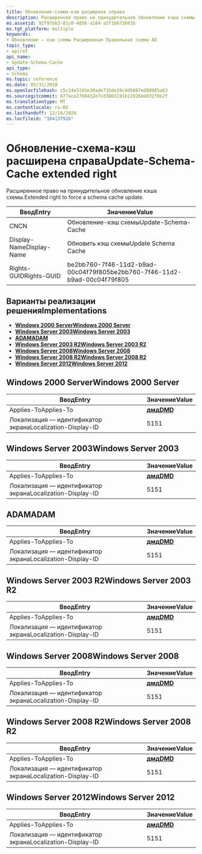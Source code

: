 ```yaml
---
title: Обновление-схема-кэш расширена справа
description: Расширенное право на принудительное обновление кэша схемы.
ms.assetid: 92f97bb3-81c0-4d56-a184-a5f16672693b
ms.tgt_platform: multiple
keywords:
- Обновление — кэш схемы Расширенная Правильная схема AD
topic_type:
- apiref
api_name:
- Update-Schema-Cache
api_type:
- Schema
ms.topic: reference
ms.date: 05/31/2018
ms.openlocfilehash: c5c14e5183e30ade71bde29c4d5887ed08085a63
ms.sourcegitcommit: b77ace27b0432e7cd3863191b11926be032fbe2f
ms.translationtype: MT
ms.contentlocale: ru-RU
ms.lasthandoff: 12/14/2020
ms.locfileid: "104137926"
---
```

# <a name="update-schema-cache-extended-right"></a><span data-ttu-id="6e9dd-104">Обновление-схема-кэш расширена справа</span><span class="sxs-lookup"><span data-stu-id="6e9dd-104">Update-Schema-Cache extended right</span></span>

<span data-ttu-id="6e9dd-105">Расширенное право на принудительное обновление кэша схемы.</span><span class="sxs-lookup"><span data-stu-id="6e9dd-105">Extended right to force a schema cache update.</span></span>



| <span data-ttu-id="6e9dd-106">Ввод</span><span class="sxs-lookup"><span data-stu-id="6e9dd-106">Entry</span></span> | <span data-ttu-id="6e9dd-107">Значение</span><span class="sxs-lookup"><span data-stu-id="6e9dd-107">Value</span></span> |
|--------------|--------------------------------------|
| <span data-ttu-id="6e9dd-108">CN</span><span class="sxs-lookup"><span data-stu-id="6e9dd-108">CN</span></span>           | <span data-ttu-id="6e9dd-109">Обновление-кэш схемы</span><span class="sxs-lookup"><span data-stu-id="6e9dd-109">Update-Schema-Cache</span></span>                  |
| <span data-ttu-id="6e9dd-110">Display-Name</span><span class="sxs-lookup"><span data-stu-id="6e9dd-110">Display-Name</span></span> | <span data-ttu-id="6e9dd-111">Обновить кэш схемы</span><span class="sxs-lookup"><span data-stu-id="6e9dd-111">Update Schema Cache</span></span>                  |
| <span data-ttu-id="6e9dd-112">Rights-GUID</span><span class="sxs-lookup"><span data-stu-id="6e9dd-112">Rights-GUID</span></span>  | <span data-ttu-id="6e9dd-113">be2bb760-7f46-11d2-b9ad-00c04f79f805</span><span class="sxs-lookup"><span data-stu-id="6e9dd-113">be2bb760-7f46-11d2-b9ad-00c04f79f805</span></span> |



## <a name="implementations"></a><span data-ttu-id="6e9dd-114">Варианты реализации решения</span><span class="sxs-lookup"><span data-stu-id="6e9dd-114">Implementations</span></span>

-   [<span data-ttu-id="6e9dd-115">**Windows 2000 Server**</span><span class="sxs-lookup"><span data-stu-id="6e9dd-115">**Windows 2000 Server**</span></span>](#windows-2000-server)
-   [<span data-ttu-id="6e9dd-116">**Windows Server 2003**</span><span class="sxs-lookup"><span data-stu-id="6e9dd-116">**Windows Server 2003**</span></span>](#windows-server-2003)
-   [<span data-ttu-id="6e9dd-117">**ADAM**</span><span class="sxs-lookup"><span data-stu-id="6e9dd-117">**ADAM**</span></span>](#adam)
-   [<span data-ttu-id="6e9dd-118">**Windows Server 2003 R2**</span><span class="sxs-lookup"><span data-stu-id="6e9dd-118">**Windows Server 2003 R2**</span></span>](#windows-server-2003-r2)
-   [<span data-ttu-id="6e9dd-119">**Windows Server 2008**</span><span class="sxs-lookup"><span data-stu-id="6e9dd-119">**Windows Server 2008**</span></span>](#windows-server-2008)
-   [<span data-ttu-id="6e9dd-120">**Windows Server 2008 R2**</span><span class="sxs-lookup"><span data-stu-id="6e9dd-120">**Windows Server 2008 R2**</span></span>](#windows-server-2008-r2)
-   [<span data-ttu-id="6e9dd-121">**Windows Server 2012**</span><span class="sxs-lookup"><span data-stu-id="6e9dd-121">**Windows Server 2012**</span></span>](#windows-server-2012)

## <a name="windows-2000-server"></a><span data-ttu-id="6e9dd-122">Windows 2000 Server</span><span class="sxs-lookup"><span data-stu-id="6e9dd-122">Windows 2000 Server</span></span>



| <span data-ttu-id="6e9dd-123">Ввод</span><span class="sxs-lookup"><span data-stu-id="6e9dd-123">Entry</span></span> | <span data-ttu-id="6e9dd-124">Значение</span><span class="sxs-lookup"><span data-stu-id="6e9dd-124">Value</span></span> |
|-------------------------|---------------------------------|
| <span data-ttu-id="6e9dd-125">Applies-To</span><span class="sxs-lookup"><span data-stu-id="6e9dd-125">Applies-To</span></span>              | [<span data-ttu-id="6e9dd-126">**дмд**</span><span class="sxs-lookup"><span data-stu-id="6e9dd-126">**DMD**</span></span>](c-dmd.md)<br/> |
| <span data-ttu-id="6e9dd-127">Локализация — идентификатор экрана</span><span class="sxs-lookup"><span data-stu-id="6e9dd-127">Localization-Display-ID</span></span> | <span data-ttu-id="6e9dd-128">51</span><span class="sxs-lookup"><span data-stu-id="6e9dd-128">51</span></span>                              |



## <a name="windows-server-2003"></a><span data-ttu-id="6e9dd-129">Windows Server 2003</span><span class="sxs-lookup"><span data-stu-id="6e9dd-129">Windows Server 2003</span></span>



| <span data-ttu-id="6e9dd-130">Ввод</span><span class="sxs-lookup"><span data-stu-id="6e9dd-130">Entry</span></span> | <span data-ttu-id="6e9dd-131">Значение</span><span class="sxs-lookup"><span data-stu-id="6e9dd-131">Value</span></span> |
|-------------------------|---------------------------------|
| <span data-ttu-id="6e9dd-132">Applies-To</span><span class="sxs-lookup"><span data-stu-id="6e9dd-132">Applies-To</span></span>              | [<span data-ttu-id="6e9dd-133">**дмд**</span><span class="sxs-lookup"><span data-stu-id="6e9dd-133">**DMD**</span></span>](c-dmd.md)<br/> |
| <span data-ttu-id="6e9dd-134">Локализация — идентификатор экрана</span><span class="sxs-lookup"><span data-stu-id="6e9dd-134">Localization-Display-ID</span></span> | <span data-ttu-id="6e9dd-135">51</span><span class="sxs-lookup"><span data-stu-id="6e9dd-135">51</span></span>                              |



## <a name="adam"></a><span data-ttu-id="6e9dd-136">ADAM</span><span class="sxs-lookup"><span data-stu-id="6e9dd-136">ADAM</span></span>



| <span data-ttu-id="6e9dd-137">Ввод</span><span class="sxs-lookup"><span data-stu-id="6e9dd-137">Entry</span></span> | <span data-ttu-id="6e9dd-138">Значение</span><span class="sxs-lookup"><span data-stu-id="6e9dd-138">Value</span></span> |
|-------------------------|---------------------------------|
| <span data-ttu-id="6e9dd-139">Applies-To</span><span class="sxs-lookup"><span data-stu-id="6e9dd-139">Applies-To</span></span>              | [<span data-ttu-id="6e9dd-140">**дмд**</span><span class="sxs-lookup"><span data-stu-id="6e9dd-140">**DMD**</span></span>](c-dmd.md)<br/> |
| <span data-ttu-id="6e9dd-141">Локализация — идентификатор экрана</span><span class="sxs-lookup"><span data-stu-id="6e9dd-141">Localization-Display-ID</span></span> | <span data-ttu-id="6e9dd-142">51</span><span class="sxs-lookup"><span data-stu-id="6e9dd-142">51</span></span>                              |



## <a name="windows-server-2003-r2"></a><span data-ttu-id="6e9dd-143">Windows Server 2003 R2</span><span class="sxs-lookup"><span data-stu-id="6e9dd-143">Windows Server 2003 R2</span></span>



| <span data-ttu-id="6e9dd-144">Ввод</span><span class="sxs-lookup"><span data-stu-id="6e9dd-144">Entry</span></span> | <span data-ttu-id="6e9dd-145">Значение</span><span class="sxs-lookup"><span data-stu-id="6e9dd-145">Value</span></span> |
|-------------------------|---------------------------------|
| <span data-ttu-id="6e9dd-146">Applies-To</span><span class="sxs-lookup"><span data-stu-id="6e9dd-146">Applies-To</span></span>              | [<span data-ttu-id="6e9dd-147">**дмд**</span><span class="sxs-lookup"><span data-stu-id="6e9dd-147">**DMD**</span></span>](c-dmd.md)<br/> |
| <span data-ttu-id="6e9dd-148">Локализация — идентификатор экрана</span><span class="sxs-lookup"><span data-stu-id="6e9dd-148">Localization-Display-ID</span></span> | <span data-ttu-id="6e9dd-149">51</span><span class="sxs-lookup"><span data-stu-id="6e9dd-149">51</span></span>                              |



## <a name="windows-server-2008"></a><span data-ttu-id="6e9dd-150">Windows Server 2008</span><span class="sxs-lookup"><span data-stu-id="6e9dd-150">Windows Server 2008</span></span>



| <span data-ttu-id="6e9dd-151">Ввод</span><span class="sxs-lookup"><span data-stu-id="6e9dd-151">Entry</span></span> | <span data-ttu-id="6e9dd-152">Значение</span><span class="sxs-lookup"><span data-stu-id="6e9dd-152">Value</span></span> |
|-------------------------|---------------------------------|
| <span data-ttu-id="6e9dd-153">Applies-To</span><span class="sxs-lookup"><span data-stu-id="6e9dd-153">Applies-To</span></span>              | [<span data-ttu-id="6e9dd-154">**дмд**</span><span class="sxs-lookup"><span data-stu-id="6e9dd-154">**DMD**</span></span>](c-dmd.md)<br/> |
| <span data-ttu-id="6e9dd-155">Локализация — идентификатор экрана</span><span class="sxs-lookup"><span data-stu-id="6e9dd-155">Localization-Display-ID</span></span> | <span data-ttu-id="6e9dd-156">51</span><span class="sxs-lookup"><span data-stu-id="6e9dd-156">51</span></span>                              |



## <a name="windows-server-2008-r2"></a><span data-ttu-id="6e9dd-157">Windows Server 2008 R2</span><span class="sxs-lookup"><span data-stu-id="6e9dd-157">Windows Server 2008 R2</span></span>



| <span data-ttu-id="6e9dd-158">Ввод</span><span class="sxs-lookup"><span data-stu-id="6e9dd-158">Entry</span></span> | <span data-ttu-id="6e9dd-159">Значение</span><span class="sxs-lookup"><span data-stu-id="6e9dd-159">Value</span></span> |
|-------------------------|---------------------------------|
| <span data-ttu-id="6e9dd-160">Applies-To</span><span class="sxs-lookup"><span data-stu-id="6e9dd-160">Applies-To</span></span>              | [<span data-ttu-id="6e9dd-161">**дмд**</span><span class="sxs-lookup"><span data-stu-id="6e9dd-161">**DMD**</span></span>](c-dmd.md)<br/> |
| <span data-ttu-id="6e9dd-162">Локализация — идентификатор экрана</span><span class="sxs-lookup"><span data-stu-id="6e9dd-162">Localization-Display-ID</span></span> | <span data-ttu-id="6e9dd-163">51</span><span class="sxs-lookup"><span data-stu-id="6e9dd-163">51</span></span>                              |



## <a name="windows-server-2012"></a><span data-ttu-id="6e9dd-164">Windows Server 2012</span><span class="sxs-lookup"><span data-stu-id="6e9dd-164">Windows Server 2012</span></span>



| <span data-ttu-id="6e9dd-165">Ввод</span><span class="sxs-lookup"><span data-stu-id="6e9dd-165">Entry</span></span> | <span data-ttu-id="6e9dd-166">Значение</span><span class="sxs-lookup"><span data-stu-id="6e9dd-166">Value</span></span> |
|-------------------------|---------------------------------|
| <span data-ttu-id="6e9dd-167">Applies-To</span><span class="sxs-lookup"><span data-stu-id="6e9dd-167">Applies-To</span></span>              | [<span data-ttu-id="6e9dd-168">**дмд**</span><span class="sxs-lookup"><span data-stu-id="6e9dd-168">**DMD**</span></span>](c-dmd.md)<br/> |
| <span data-ttu-id="6e9dd-169">Локализация — идентификатор экрана</span><span class="sxs-lookup"><span data-stu-id="6e9dd-169">Localization-Display-ID</span></span> | <span data-ttu-id="6e9dd-170">51</span><span class="sxs-lookup"><span data-stu-id="6e9dd-170">51</span></span>                              |



 

 





